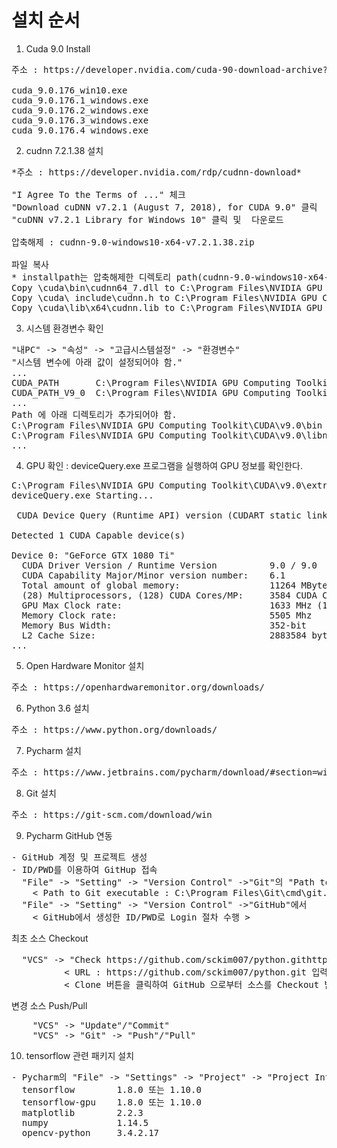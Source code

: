 # 설치 순서 #
1. Cuda 9.0 Install
<pre>
주소 : https://developer.nvidia.com/cuda-90-download-archive?target_os=Windows&target_arch=x86_64&target_version=10&target_type=exelocal

cuda_9.0.176_win10.exe		<Base Package>
cuda_9.0.176.1_windows.exe	<Patch Package>
cuda_9.0.176.2_windows.exe	<Patch Package>
cuda_9.0.176.3_windows.exe	<Patch Package>
cuda_9.0.176.4_windows.exe	<Patch Package>
</pre>

2. cudnn 7.2.1.38 설치
<pre>
*주소 : https://developer.nvidia.com/rdp/cudnn-download*

"I Agree To the Terms of ..." 체크
"Download cuDNN v7.2.1 (August 7, 2018), for CUDA 9.0" 클릭
"cuDNN v7.2.1 Library for Windows 10" 클릭 및  다운로드

압축해제 : cudnn-9.0-windows10-x64-v7.2.1.38.zip

파일 복사
* installpath는 압축해제한 디렉토리 path(cudnn-9.0-windows10-x64-v7.2.1.38)
Copy <installpath>\cuda\bin\cudnn64_7.dll to C:\Program Files\NVIDIA GPU Computing Toolkit\CUDA\v9.0\bin.
Copy <installpath>\cuda\ include\cudnn.h to C:\Program Files\NVIDIA GPU Computing Toolkit\CUDA\v9.0\include.
Copy <installpath>\cuda\lib\x64\cudnn.lib to C:\Program Files\NVIDIA GPU Computing Toolkit\CUDA\v9.0\lib\x64.
</pre>

3. 시스템 환경변수 확인
<pre>
"내PC" -> "속성" -> "고급시스템설정" -> "환경변수"
"시스템 변수에 아래 값이 설정되어야 함."
...
CUDA_PATH 		C:\Program Files\NVIDIA GPU Computing Toolkit\CUDA\v9.0
CUDA_PATH_V9_0	C:\Program Files\NVIDIA GPU Computing Toolkit\CUDA\v9.0
...
Path 에 아래 디렉토리가 추가되어야 함.
C:\Program Files\NVIDIA GPU Computing Toolkit\CUDA\v9.0\bin
C:\Program Files\NVIDIA GPU Computing Toolkit\CUDA\v9.0\libnvvp
...      
</pre>

4. GPU 확인 : deviceQuery.exe 프로그램을 실행하여 GPU 정보를 확인한다.
<pre>
C:\Program Files\NVIDIA GPU Computing Toolkit\CUDA\v9.0\extras\demo_suite>deviceQuery.exe
deviceQuery.exe Starting...

 CUDA Device Query (Runtime API) version (CUDART static linking)

Detected 1 CUDA Capable device(s)

Device 0: "GeForce GTX 1080 Ti"
  CUDA Driver Version / Runtime Version          9.0 / 9.0
  CUDA Capability Major/Minor version number:    6.1
  Total amount of global memory:                 11264 MBytes (11811160064 bytes)
  (28) Multiprocessors, (128) CUDA Cores/MP:     3584 CUDA Cores
  GPU Max Clock rate:                            1633 MHz (1.63 GHz)
  Memory Clock rate:                             5505 Mhz
  Memory Bus Width:                              352-bit
  L2 Cache Size:                                 2883584 bytes
...
</pre>

5. Open Hardware Monitor 설치
<pre>
주소 : https://openhardwaremonitor.org/downloads/
</pre>

6. Python 3.6 설치
<pre>
주소 : https://www.python.org/downloads/
</pre>

7. Pycharm 설치
<pre>
주소 : https://www.jetbrains.com/pycharm/download/#section=windows
</pre>

8. Git 설치
<pre>
주소 : https://git-scm.com/download/win
</pre>

9. Pycharm GitHub 연동
<pre>
- GitHub 계정 및 프로젝트 생성
- ID/PWD를 이용하여 GitHup 접속
  "File" -> "Setting" -> "Version Control" ->"Git"의 "Path to Git executable" 필드에 "git.exe" Path 설정
    < Path to Git executable : C:\Program Files\Git\cmd\git.exe >
  "File" -> "Setting" -> "Version Control" ->"GitHub"에서
    < GitHub에서 생성한 ID/PWD로 Login 절차 수행 >
</pre>

최초 소스 Checkout
<pre>
  "VCS" -> "Check https://github.com/sckim007/python.githttps://github.com/sckim007/python.gitout from version control" -> "Git"에서 
          < URL : https://github.com/sckim007/python.git 입력 후 Test 버튼 클릭>
          < Clone 버튼을 클릭하여 GitHub 으로부터 소스를 Checkout 받는다 >
</pre>

변경 소스 Push/Pull
<pre>
    "VCS" -> "Update"/"Commit"
    "VCS" -> "Git" -> "Push"/"Pull"
</pre>

10. tensorflow 관련 패키지 설치
<pre>
- Pycharm의 "File" -> "Settings" -> "Project" -> "Project Interpreter"에서 설치
  tensorflow 		1.8.0 또는 1.10.0
  tensorflow-gpu 	1.8.0 또는 1.10.0
  matplotlib 		2.2.3
  numpy 		    1.14.5
  opencv-python 	3.4.2.17
</pre>

